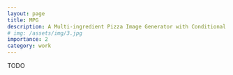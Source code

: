 ```yaml
---
layout: page
title: MPG
description: A Multi-ingredient Pizza Image Generator with Conditional StyleGANs
# img: /assets/img/3.jpg
importance: 2
category: work
---
```


TODO